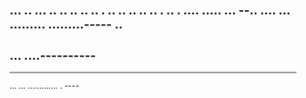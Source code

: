 ... .. ... .. .. .. .. .. . .. .. .. .. .. . .. . .... 
..... ...
--.. ....
... 
.........
.........-----
.. 
---
... ....----------
--------------
-----
... ... ............. . ----
